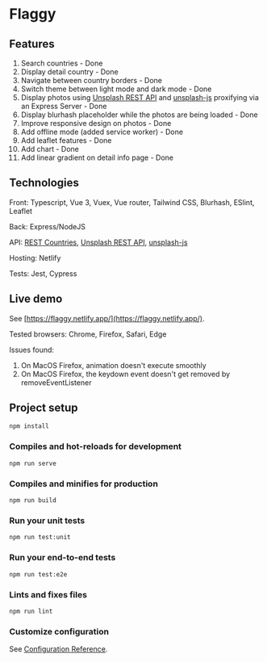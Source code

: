 # Flaggy

## Features
1. Search countries - Done
2. Display detail country - Done
3. Navigate between country borders - Done
4. Switch theme between light mode and dark mode - Done
5. Display photos using [Unsplash REST API](https://unsplash.com/documentation) and [unsplash-js](https://github.com/unsplash/unsplash-js) proxifying via an Express Server - Done
6. Display blurhash placeholder while the photos are being loaded - Done
7. Improve responsive design on photos - Done
8. Add offline mode (added service worker) - Done
9. Add leaflet features - Done
10. Add chart - Done
11. Add linear gradient on detail info page - Done

## Technologies

Front: Typescript, Vue 3, Vuex, Vue router, Tailwind CSS, Blurhash, ESlint, Leaflet

Back: Express/NodeJS

API: [REST Countries](https://restcountries.eu), [Unsplash REST API](https://unsplash.com/documentation), [unsplash-js](https://github.com/unsplash/unsplash-js)

Hosting: Netlify

Tests: Jest, Cypress


## Live demo
See [https://flaggy.netlify.app/](https://flaggy.netlify.app/).

Tested browsers: Chrome, Firefox, Safari, Edge

Issues found:
  1. On MacOS Firefox, animation doesn't execute smoothly
  2. On MacOS Firefox, the keydown event doesn't get removed by removeEventListener

## Project setup
```
npm install
```

### Compiles and hot-reloads for development
```
npm run serve
```

### Compiles and minifies for production
```
npm run build
```

### Run your unit tests
```
npm run test:unit
```

### Run your end-to-end tests
```
npm run test:e2e
```

### Lints and fixes files
```
npm run lint
```

### Customize configuration
See [Configuration Reference](https://cli.vuejs.org/config/).
